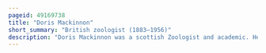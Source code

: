 ```yaml
---
pageid: 49169738
title: "Doris Mackinnon"
short_summary: "British zoologist (1883–1956)"
description: "Doris Mackinnon was a scottish Zoologist and academic. Her Research Area was parasitic Protozoa."
---
```

